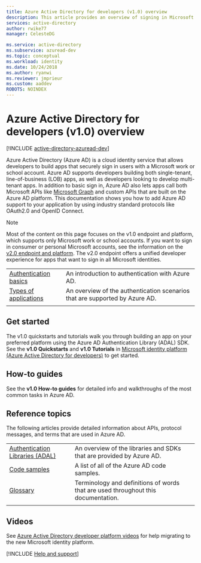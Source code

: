 ```yaml
---
title: Azure Active Directory for developers (v1.0) overview
description: This article provides an overview of signing in Microsoft work and school accounts by using the Azure Active Directory v1.0 endpoint and platform.
services: active-directory
author: rwike77
manager: CelesteDG

ms.service: active-directory
ms.subservice: azuread-dev
ms.topic: conceptual
ms.workload: identity
ms.date: 10/24/2018
ms.author: ryanwi
ms.reviewer: jmprieur
ms.custom: aaddev
ROBOTS: NOINDEX
---
```


# Azure Active Directory for developers (v1.0) overview

[!INCLUDE [active-directory-azuread-dev](../../../includes/active-directory-azuread-dev.md)]

Azure Active Directory (Azure AD) is a cloud identity service that allows developers to build apps that securely sign in users with a Microsoft work or school account. Azure AD supports developers building both single-tenant, line-of-business (LOB) apps, as well as developers looking to develop multi-tenant apps. In addition to basic sign in, Azure AD also lets apps call both Microsoft APIs like [Microsoft Graph](https://docs.microsoft.com/graph/overview) and custom APIs that are built on the Azure AD platform. This documentation shows you how to add Azure AD support to your application by using industry standard protocols like OAuth2.0 and OpenID Connect.

> [!NOTE]
> Most of the content on this page focuses on the v1.0 endpoint and platform, which supports only Microsoft work or school accounts. If you want to sign in consumer or personal Microsoft accounts, see the information on the [v2.0 endpoint and platform](../develop/v2-overview.md). The v2.0 endpoint offers a unified developer experience for apps that want to sign in all Microsoft identities.

| | |
| --- | --- |
|[Authentication basics](v1-authentication-scenarios.md) | An introduction to authentication with Azure AD. |
|[Types of applications](app-types.md) | An overview of the authentication scenarios that are supported by Azure AD. |
| | |

## Get started

The v1.0 quickstarts and tutorials walk you through building an app on your preferred platform using the Azure AD Authentication Library (ADAL) SDK. See the **v1.0 Quickstarts** and **v1.0 Tutorials** in [Microsoft identity platform (Azure Active Directory for developers)](index.yml) to get started.

## How-to guides

See the **v1.0 How-to guides** for detailed info and walkthroughs of the most common tasks in Azure AD.

## Reference topics

The following articles provide detailed information about APIs, protocol messages, and terms that are used in Azure AD.

|                                                                                   | |
| ----------------------------------------------------------------------------------| --- |
| [Authentication Libraries (ADAL)](active-directory-authentication-libraries.md)   | An overview of the libraries and SDKs that are provided by Azure AD. |
| [Code samples](sample-v1-code.md)                                  | A list of all of the Azure AD code samples. |
| [Glossary](../develop/developer-glossary.md?toc=/azure/active-directory/azuread-dev/toc.json&bc=/azure/active-directory/azuread-dev/breadcrumb/toc.json)                                      | Terminology and definitions of words that are used throughout this documentation. |
|  |  |

## Videos

See [Azure Active Directory developer platform videos](videos.md) for help migrating to the new Microsoft identity platform.

[!INCLUDE [Help and support](../../../includes/active-directory-develop-help-support-include.md)]
